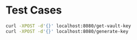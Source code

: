 # Test Cases

```sh
curl -XPOST -d'{}' localhost:8080/get-vault-key
curl -XPOST -d'{}' localhost:8080/generate-key
```
